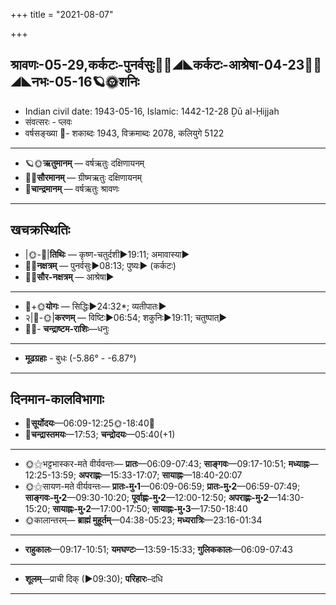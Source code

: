 +++
title = "2021-08-07"

+++
## श्रावणः-05-29,कर्कटः-पुनर्वसुः🌛🌌◢◣कर्कटः-आश्रेषा-04-23🌌🌞◢◣नभः-05-16🪐🌞शनिः
- Indian civil date: 1943-05-16, Islamic: 1442-12-28 Ḏū al-Ḥijjah
- संवत्सरः - प्लवः
- वर्षसङ्ख्या 🌛- शकाब्दः 1943, विक्रमाब्दः 2078, कलियुगे 5122
___________________
- 🪐🌞**ऋतुमानम्** — वर्षऋतुः दक्षिणायनम्
- 🌌🌞**सौरमानम्** — ग्रीष्मऋतुः दक्षिणायनम्
- 🌛**चान्द्रमानम्** — वर्षऋतुः श्रावणः
___________________


## खचक्रस्थितिः
- |🌞-🌛|**तिथिः** — कृष्ण-चतुर्दशी►19:11; अमावास्या►  
- 🌌🌛**नक्षत्रम्** — पुनर्वसुः►08:13; पुष्यः► (कर्कटः)  
- 🌌🌞**सौर-नक्षत्रम्** — आश्रेषा►  
___________________
- 🌛+🌞**योगः** — सिद्धिः►24:32*; व्यतीपातः►  
- २|🌛-🌞|**करणम्** — विष्टिः►06:54; शकुनिः►19:11; चतुष्पात्►  
- 🌌🌛- **चन्द्राष्टम-राशिः**—धनुः  
___________________
- **मूढग्रहाः** - बुधः (-5.86° - -6.87°)
___________________


## दिनमान-कालविभागाः
- 🌅**सूर्योदयः**—06:09-12:25🌞️-18:40🌇  
- 🌛**चन्द्रास्तमयः**—17:53; **चन्द्रोदयः**—05:40(+1)  
___________________
- 🌞⚝भट्टभास्कर-मते वीर्यवन्तः— **प्रातः**—06:09-07:43; **साङ्गवः**—09:17-10:51; **मध्याह्नः**—12:25-13:59; **अपराह्णः**—15:33-17:07; **सायाह्नः**—18:40-20:07  
- 🌞⚝सायण-मते वीर्यवन्तः— **प्रातः-मु॰1**—06:09-06:59; **प्रातः-मु॰2**—06:59-07:49; **साङ्गवः-मु॰2**—09:30-10:20; **पूर्वाह्णः-मु॰2**—12:00-12:50; **अपराह्णः-मु॰2**—14:30-15:20; **सायाह्नः-मु॰2**—17:00-17:50; **सायाह्नः-मु॰3**—17:50-18:40  
- 🌞कालान्तरम्— **ब्राह्मं मुहूर्तम्**—04:38-05:23; **मध्यरात्रिः**—23:16-01:34  
___________________
- **राहुकालः**—09:17-10:51; **यमघण्टः**—13:59-15:33; **गुलिककालः**—06:09-07:43  
___________________
- **शूलम्**—प्राची दिक् (►09:30); **परिहारः**–दधि  
___________________
